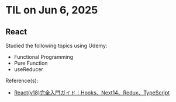 # TIL on Jun 6, 2025
## React
Studied the following topics using Udemy:

- Functional Programming
- Pure Function
- useReducer

Reference(s): 
- [React(v18)完全入門ガイド｜Hooks、Next14、Redux、TypeScript](https://www.udemy.com/course/react-complete-guide)